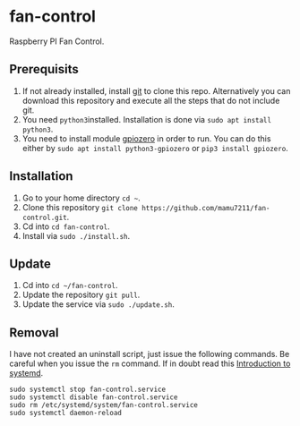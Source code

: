 # fan-control

Raspberry PI Fan Control.

## Prerequisits

1. If not already installed, install [git](https://git-scm.com/book/en/v2/Getting-Started-Installing-Git) to clone this repo. Alternatively you can download this repository and execute all the steps that do not include git.
2. You need `python3`installed. Installation is done via `sudo apt install python3`.
3. You need to install module [gpiozero](https://gpiozero.readthedocs.io/en/latest/) in order to run. You can do this either by `sudo apt install python3-gpiozero` or `pip3 install gpiozero`.

## Installation

1. Go to your home directory `cd ~`.
2. Clone this repository `git clone https://github.com/mamu7211/fan-control.git`.
3. Cd into `cd fan-control`.
4. Install via `sudo ./install.sh`.

## Update

1. Cd into `cd ~/fan-control`.
2. Update the repository `git pull`.
2. Update the service via `sudo ./update.sh`.

## Removal

I have not created an uninstall script, just issue the following commands. Be careful when you issue the `rm` command. If in doubt read this [Introduction to systemd](https://access.redhat.com/documentation/en-us/red_hat_enterprise_linux/7/html/system_administrators_guide/chap-managing_services_with_systemd#sect-Managing_Services_with_systemd-Introduction).

```
sudo systemctl stop fan-control.service
sudo systemctl disable fan-control.service
sudo rm /etc/systemd/system/fan-control.service
sudo systemctl daemon-reload
``` 

